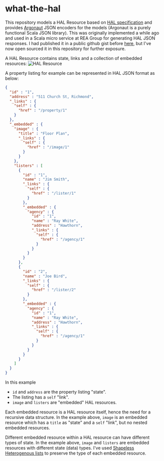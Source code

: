 # what-the-hal

This repository models a HAL Resource based on [HAL specification](http://stateless.co/hal_specification.html) and provides [Argonaut](http://argonaut.io/) JSON encoders for the models (Argonaut is a purely functional Scala JSON library).
This was originally implemented a while ago and used in a Scala micro service at REA Group for generating HAL JSON responses. I had published it in a public github gist before [here](https://gist.github.com/mmollaverdi/de79ede5d9054f75b72a), but I've now open sourced it in this repository for further exposure.

A HAL Resource contains state, links and a collection of embedded resources:
![HAL Resource](http://stateless.co/info-model.png)

A property listing for example can be represented in HAL JSON format as below:

```json
{
  "id" : "1",
  "address" : "511 Church St, Richmond",
  "_links" : {
    "self" : {
      "href" : "/property/1"
    }
  },
  "_embedded" : {
    "image" : {
      "title" : "Floor Plan",
      "_links" : {
        "self" : {
          "href" : "/image/1"
        }
      }
    },
    "listers" : [
      { 
        "id" : "1",
        "name" : "Jim Smith",
        "_links" : {
          "self" : {
            "href" : "/lister/1"
          }
        },
        "_embedded" : {
          "agency" : {
            "id" : "1",
            "name" : "Ray White",
            "address" : "Hawthorn",
            "_links" : {
              "self" : {
                "href" : "/agency/1"
              }
            }
          }
        }
      },
      {
        "id" : "2",
        "name" : "Joe Bird",
        "_links" : {
          "self" : {
            "href" : "/lister/2"
          }
        },
        "_embedded" : {
          "agency" : {
            "id" : "1",
            "name" : "Ray White",
            "address" : "Hawthorn",
            "_links" : {
              "self" : {
                "href" : "/agency/1"
              }
            }
          }
        }
      }
    ]
  }
}
```

In this example
- `id` and `address` are the property listing "state".  
- The listing has a `self` "link".
- `image` and `listers` are "embedded" HAL resources.

Each embedded resource is a HAL resource itself, hence the need for a recursive data structure. In the example above, `image` is an embedded resource which has a `title` as "state" and a `self` "link", but no nested embedded resources.

Different embedded resource within a HAL resource can have different types of state. In the example above, `image` and `listers` are embedded resources with different state (data) types. I've used [Shapeless](https://github.com/milessabin/shapeless) [Heterogenous lists](https://github.com/milessabin/shapeless/wiki/Feature-overview:-shapeless-2.0.0#heterogenous-lists) to preserve the type of each embedded resource. 
